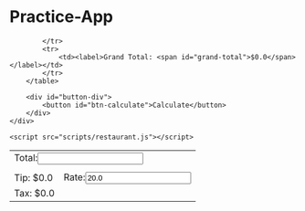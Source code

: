 # Practice-App
<!DOCTYPE html>
<html lang="en">
<head>
    <meta charset="UTF-8">
    <meta name="viewport" content="width=device-width, initial-scale=1.0">
    <meta http-equiv="X-UA-Compatible" content="ie=edge">
    <title>Restaurant Calculator</title>
    <link rel="stylesheet" type="text/css" href="css/style.css">
</head>
<body>
    <div id="main">
        <table class="centered">
            <tr>
                <td colspan="2"><label for="total-field">Total:</label><input id="total-field" type="text" name="total-field"></td>
            </tr>
            <tr class="blank-row">
            </tr>
                <td colspan="2"></td>
            <tr>
                <td><label>Tip: <span id="tip-amount">$0.0</span></label></td>
                <td><label for="rate-field">Rate:</label><input id="rate-field" type="text" name="rate-field" value="20.0"></td>
            </tr>
            <tr>
                <td><label>Tax: <span id="tax-amount">$0.0</span></label></td>
                
            </tr>
            <tr>
                <td><label>Grand Total: <span id="grand-total">$0.0</span></label></td>
            </tr>
        </table>
        
        <div id="button-div">
            <button id="btn-calculate">Calculate</button>
        </div>
    </div>

    <script src="scripts/restaurant.js"></script>
</body>
</html>
